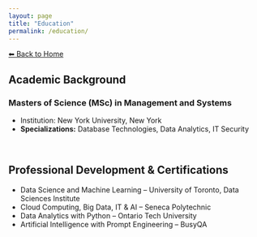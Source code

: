 ```yaml
---
layout: page
title: "Education"
permalink: /education/
---
```


[⬅ Back to Home](/)

## Academic Background

### Masters of Science (MSc) in Management and Systems
- Institution: New York University, New York  
- **Specializations:** Database Technologies, Data Analytics, IT Security  

<br>

## Professional Development & Certifications

- Data Science and Machine Learning – University of Toronto, Data Sciences Institute  
- Cloud Computing, Big Data, IT & AI – Seneca Polytechnic  
- Data Analytics with Python – Ontario Tech University  
- Artificial Intelligence with Prompt Engineering – BusyQA
